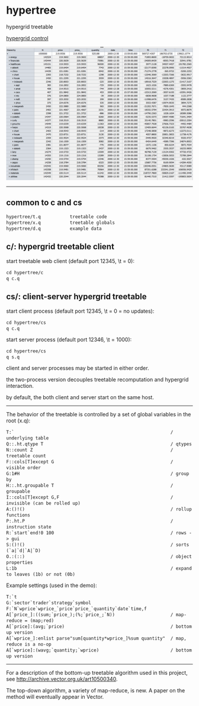 # hypertree
hypergrid treetable

[hypergrid control](http://openfin.github.io/fin-hypergrid/components/fin-hypergrid/demo.html?tab=4)

<img src="images/ht.png">

----------------------------------------------------------------------------------------------

common to c and cs
------------------

	hypertree/t.q			treetable code
	hypertree/x.q			treetable globals
	hypertree/d.q			example data

c/: hypergrid treetable client
------------------------------

start treetable web client (default port 12345, \t = 0):

	cd hypertree/c
	q c.q

cs/: client-server hypergrid treetable
--------------------------------------

start client process (default port 12345, \t = 0 = no updates):

	cd hypertree/cs
	q c.q

start server process (default port 12346, \t = 1000):

	cd hypertree/cs
	q s.q

client and server processes may be started in either order.

the two-process version decouples treetable recomputation and hypergrid interaction.

by default, the both client and server start on the same host.

----------------------------------------------------

The behavior of the treetable is controlled by a set of global variables in the root (x.q):

	T:`                                                           / underlying table
	Q::.ht.qtype T                                                / qtypes
	N::count Z                                                    / treetable count
	F::cols[T]except G                                            / visible order
	G:1#H                                                         / group by 
	H::.ht.groupable T                                            / groupable
	I::cols[T]except G,F                                          / invisible (can be rolled up)
	A:()!()                                                       / rollup functions
	P:.ht.P                                                       / instruction state
	R:`start`end!0 100                                            / rows -> gui
	S:()!()                                                       / sorts (`a|`d|`A|`D)
	O.:(::)                                                       / object properties
	L:1b                                                          / expand to leaves (1b) or not (0b)

Example settings (used in the demo):

	T:`t
	G:`sector`trader`strategy`symbol
	F:`N`wprice`wprice_`price`price_`quantity`date`time,f
	A[`price_]:((sum;`price_);(%;`price_;`N))                     / map-reduce = (map;red)
	A[`price]:(avg;`price)                                        / bottom up version
	A[`wprice_]:enlist parse"sum[quantity*wprice_]%sum quantity"  / map, reduce is a no-op
	A[`wprice]:(wavg;`quantity;`wprice)                           / bottom up version
	
--------------------------------------------------

For a description of the bottom-up treetable algorithm used in this project, see http://archive.vector.org.uk/art10500340.

The top-down algorithm, a variety of map-reduce, is new.  A paper on the method will eventually appear in Vector.


